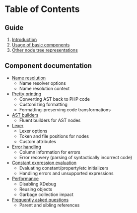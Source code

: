 Table of Contents
=================

Guide
-----

  1. [Introduction](0_Introduction.markdown)
  2. [Usage of basic components](2_Usage_of_basic_components.markdown)
  3. [Other node tree representations](3_Other_node_tree_representations.markdown)

Component documentation
-----------------------

  * [Name resolution](component/Name_resolution.markdown)
    * Name resolver options
    * Name resolution context
  * [Pretty printing](component/Pretty_printing.markdown)
    * Converting AST back to PHP code
    * Customizing formatting
    * Formatting-preserving code transformations
  * [AST builders](component/AST_builders.markdown)
    * Fluent builders for AST nodes
  * [Lexer](component/Lexer.markdown)
    * Lexer options
    * Token and file positions for nodes
    * Custom attributes
  * [Error handling](component/Error_handling.markdown)
    * Column information for errors
    * Error recovery (parsing of syntactically incorrect code)
  * [Constant expression evaluation](component/Constant_expression_evaluation.markdown)
    * Evaluating constant/property/etc initializers
    * Handling errors and unsupported expressions
  * [Performance](component/Performance.markdown)
    * Disabling XDebug
    * Reusing objects
    * Garbage collection impact
  * [Frequently asked questions](component/FAQ.markdown)
    * Parent and sibling references
